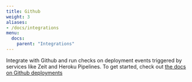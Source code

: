 ```yaml
---
title: Github
weight: 3
aliases:
- /docs/integrations
menu:
  docs:
    parent: "Integrations"
---
```


Integrate with Github and run checks on deployment events triggered by services like Zeit and Heroku Pipelines.
To get started, check out [the docs on Github deployments](/docs/cicd/github/)
